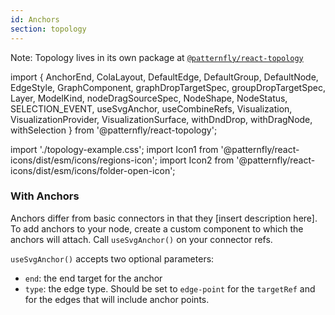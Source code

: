```yaml
---
id: Anchors
section: topology
---
```


Note: Topology lives in its own package at [`@patternfly/react-topology`](https://www.npmjs.com/package/@patternfly/react-topology)

import {
  AnchorEnd,
  ColaLayout,
  DefaultEdge,
  DefaultGroup,
  DefaultNode,
  EdgeStyle,
  GraphComponent,
  graphDropTargetSpec,
  groupDropTargetSpec,
  Layer,
  ModelKind,
  nodeDragSourceSpec,
  NodeShape,
  NodeStatus,
  SELECTION_EVENT,
  useSvgAnchor,
  useCombineRefs,
  Visualization,
  VisualizationProvider,
  VisualizationSurface,
  withDndDrop,
  withDragNode,
  withSelection
} from '@patternfly/react-topology';

import './topology-example.css';
import Icon1 from '@patternfly/react-icons/dist/esm/icons/regions-icon';
import Icon2 from '@patternfly/react-icons/dist/esm/icons/folder-open-icon';

### With Anchors

Anchors differ from basic connectors in that they [insert description here]. To add anchors to your node, create a custom component to which the anchors will attach. Call `useSvgAnchor()` on your connector refs.

`useSvgAnchor()` accepts two optional parameters:

 - `end`: the end target for the anchor
 - `type`: the edge type. Should be set to `edge-point` for the `targetRef` and for the edges that will include anchor points.

```ts file="./TopologyAnchorsDemo.tsx"
```
